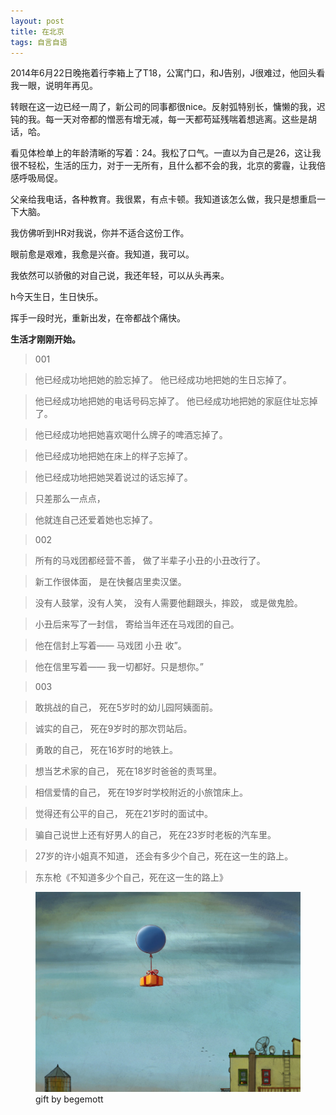 ```yaml
---
layout: post
title: 在北京
tags: 自言自语
---
```




2014年6月22日晚拖着行李箱上了T18，公寓门口，和J告别，J很难过，他回头看我一眼，说明年再见。

转眼在这一边已经一周了，新公司的同事都很nice。反射弧特别长，慵懒的我，迟钝的我。每一天对帝都的憎恶有增无减，每一天都苟延残喘着想逃离。这些是胡话，哈。

看见体检单上的年龄清晰的写着：24。我松了口气。一直以为自己是26，这让我很不轻松，生活的压力，对于一无所有，且什么都不会的我，北京的雾霾，让我倍感呼吸局促。

父亲给我电话，各种教育。我很累，有点卡顿。我知道该怎么做，我只是想重启一下大脑。

我仿佛听到HR对我说，你并不适合这份工作。

眼前愈是艰难，我愈是兴奋。我知道，我可以。

我依然可以骄傲的对自己说，我还年轻，可以从头再来。

h今天生日，生日快乐。

挥手一段时光，重新出发，在帝都战个痛快。


<strong>生活才刚刚开始。</strong>


>001

>他已经成功地把她的脸忘掉了。
>他已经成功地把她的生日忘掉了。

>他已经成功地把她的电话号码忘掉了。
>他已经成功地把她的家庭住址忘掉了。

>他已经成功地把她喜欢喝什么牌子的啤酒忘掉了。

>他已经成功地把她在床上的样子忘掉了。

>他已经成功地把她哭着说过的话忘掉了。

>只差那么一点点，

>他就连自己还爱着她也忘掉了。


>002

>所有的马戏团都经营不善，
>做了半辈子小丑的小丑改行了。

>新工作很体面，
>是在快餐店里卖汉堡。

>没有人鼓掌，没有人笑，
>没有人需要他翻跟头，摔跤，
>或是做鬼脸。

>小丑后来写了一封信，
>寄给当年还在马戏团的自己。


>他在信封上写着——
>马戏团 小丑 收”。

>他在信里写着——
>我一切都好。只是想你。”


>003

>敢挑战的自己，
>死在5岁时的幼儿园阿姨面前。

>诚实的自己，
>死在9岁时的那次罚站后。

>勇敢的自己，
>死在16岁时的地铁上。

>想当艺术家的自己，
>死在18岁时爸爸的责骂里。

>相信爱情的自己，
>死在19岁时学校附近的小旅馆床上。

>觉得还有公平的自己，
>死在21岁时的面试中。

>骗自己说世上还有好男人的自己，
>死在23岁时老板的汽车里。

>27岁的许小姐真不知道，
>还会有多少个自己，死在这一生的路上。

>东东枪《不知道多少个自己，死在这一生的路上》

<figure><img src="/images/gift_by_begemott.jpg"><figcaption>gift by begemott</figcaption></figure>